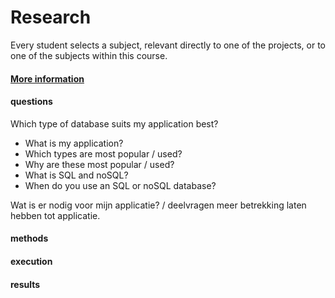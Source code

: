 # Research
Every student selects a subject, relevant directly to one of the projects, or to one of the subjects within this course. 
#### [More information](https://fhict.instructure.com/courses/12992/pages/research-reports-bachelor-students-only?module_item_id=911565)

#### questions
Which type of database suits my application best?
- What is my application?
- Which types are most popular / used?
- Why are these most popular / used?
- What is SQL and noSQL?
- When do you use an SQL or noSQL database?

Wat is er nodig voor mijn applicatie? / deelvragen meer betrekking laten hebben tot applicatie.

#### methods
#### execution
#### results
